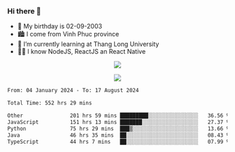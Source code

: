 ### Hi there 👋
- 🎂 My birthday is 02-09-2003
- 🏙️ I come from Vinh Phuc province
- 🌱 I’m currently learning at Thang Long University
- 🧑‍💻 I know NodeJS, ReactJS an React Native
<p align="center"><img src="https://github-readme-stats.vercel.app/api?username=tmquang0209&show_icons=true&theme=gradient"></p>
<p align="center"><img src="https://github-readme-stats.vercel.app/api/top-langs/?username=tmquang0209&hide=scss,css&langs_count=10"></p>
<!--START_SECTION:waka-->

```txt
From: 04 January 2024 - To: 17 August 2024

Total Time: 552 hrs 29 mins

Other               201 hrs 59 mins █████████░░░░░░░░░░░░░░░░   36.56 %
JavaScript          151 hrs 13 mins ███████░░░░░░░░░░░░░░░░░░   27.37 %
Python              75 hrs 29 mins  ███▒░░░░░░░░░░░░░░░░░░░░░   13.66 %
Java                46 hrs 35 mins  ██░░░░░░░░░░░░░░░░░░░░░░░   08.43 %
TypeScript          44 hrs 7 mins   ██░░░░░░░░░░░░░░░░░░░░░░░   07.99 %
```

<!--END_SECTION:waka-->
